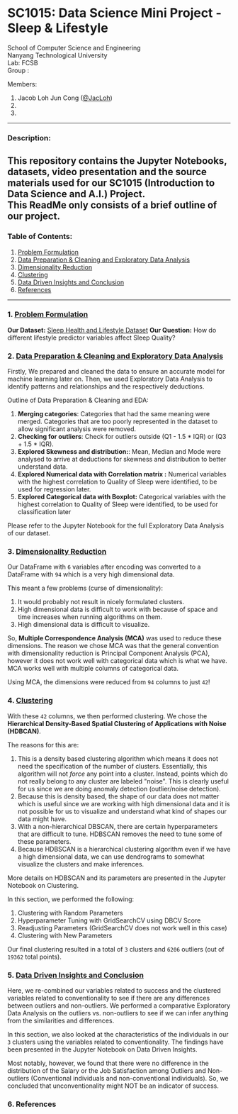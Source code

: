 # SC1015: Data Science Mini Project - Sleep & Lifestyle

School of Computer Science and Engineering \
Nanyang Technological University \
Lab: FCSB \
Group :  

Members: 
1. Jacob Loh Jun Cong ([@JacLoh](https://github.com/JacLoh))
2. 
3.

---
### Description:
This repository contains the Jupyter Notebooks, datasets, video presentation and the source materials used for our SC1015 (Introduction to Data Science and A.I.) Project. \
This ReadMe only consists of a brief outline of our project.
---
### Table of Contents:
1. [Problem Formulation](#1-Problem-Formlation)
2. [Data Preparation & Cleaning and Exploratory Data Analysis](#2-Data-Preparation-and-Cleaning)
3. [Dimensionality Reduction](#4-Dimensionality-Reduction)
4. [Clustering](#5-Clustering)
5. [Data Driven Insights and Conclusion](#6-Data-Driven-Insights-and-Conclusion)
6. [References](#7-References)
---
### 1. [Problem Formulation](https://github.com/Roland13579/SC1015-DS-Project/blob/main/SC1015%20Data%20Prep%20%26%20Cleaning%20and%20Exploratory%20Data%20Analysis.ipynb)

**Our Dataset:** [Sleep Health and Lifestyle Dataset](https://www.kaggle.com/datasets/uom190346a/sleep-health-and-lifestyle-dataset)
**Our Question:** How do different lifestyle predictor variables affect Sleep Quality? 


### 2. [Data Preparation & Cleaning and Exploratory Data Analysis](https://github.com/Roland13579/SC1015-DS-Project/blob/main/SC1015%20Data%20Prep%20%26%20Cleaning%20and%20Exploratory%20Data%20Analysis.ipynb)
Firstly, We prepared and cleaned the data to ensure an accurate model for machine learning later on. Then, we used Exploratory Data Analysis to identify patterns and relationships and the respectively deductions.  

Outline of Data Preparation & Cleaning and EDA:
1. **Merging categories**: Categories that had the same meaning were merged. Categories that are too poorly represented in the dataset to allow significant analysis were removed.
2. **Checking for outliers**: Check for outliers outside (Q1 - 1.5 * IQR) or (Q3 + 1.5 * IQR). 
3. **Explored Skewness and distribution:**: Mean, Median and Mode were analysed to arrive at deductions for skewness and distribution to better understand data.
4. **Explored Numerical data with Correlation matrix :** Numerical variables with the highest correlation to Quality of Sleep were identified, to be used for regression later. 
5. **Explored Categorical data with Boxplot:** Categorical variables with the highest correlation to Quality of Sleep were identified, to be used for classification later

 Please refer to the Jupyter Notebook for the full Exploratory Data Analysis of our dataset.

### 3. [Dimensionality Reduction](https://github.com/ardnep/ntu-sc1015-mini-project/blob/a1e85b5ec7fdeeaca5ddf6c4cdc55a9e95874124/Part_3_Dimension_Reduction.ipynb)
Our DataFrame with `6` variables after encoding was converted to a DataFrame  with `94` which is a very high dimensional data. 

This meant a few problems (curse of dimensionality):
1. It would probably not result in nicely formulated clusters.
2. High dimensional data is difficult to work with because of space and time increases when running algorithms on them.
3. High dimensional data is difficult to visualize.

So, **Multiple Correspondence Analysis (MCA)** was used to reduce these dimensions. The reason we chose MCA was that the general convention with dimensionality reduction is Principal Component Analysis (PCA), however it does not work well with categorical data which is what we have. MCA works well with multiple columns of categorical data. 

Using MCA, the dimensions were reduced from `94` columns to just `42`!


### 4. [Clustering](https://github.com/ardnep/ntu-sc1015-mini-project/blob/56310313487023eea95119db424cf0f41322d7fa/Part_4_Clustering.ipynb)

With these `42` columns, we then performed clustering. We chose the **Hierarchical Density-Based Spatial Clustering of Applications with Noise (HDBCAN)**. 

The reasons for this are:
1. This is a density based clustering algorithm which means it does not need the specification of the number of clusters. Essentially, this algorithm will not *force* any point into a cluster. Instead, points which do not really belong to any cluster are labeled "noise". This is clearly useful for us since we are doing anomaly detection (outlier/noise detection).
2. Because this is density based, the shape of our data does not matter which is useful since we are working with high dimensional data and it is not possible for us to visualize and understand what kind of shapes our data might have. 
3. With a non-hierarchical DBSCAN, there are certain hyperparameters that are difficult to tune. HDBSCAN removes the need to tune some of these parameters. 
4. Because HDBSCAN is a hierarchical clustering algorithm even if we have a high dimensional data, we can use dendrograms to somewhat visualize the clusters and make inferences.

More details on HDBSCAN and its parameters are presented in the Jupyter Notebook on Clustering.

In this section, we performed the following:
1. Clustering with Random Parameters
2. Hyperparameter Tuning with GridSearchCV using DBCV Score
3. Readjusting Parameters (GridSearchCV does not work well in this case)
4. Clustering with New Parameters

Our final clustering resulted in a total of `3` clusters and `6206` outliers (out of `19362` total points).

### 5. [Data Driven Insights and Conclusion](https://github.com/ardnep/ntu-sc1015-mini-project/blob/e79194b4337bb109729f915ef474e608031fd4f8/Part_5_Data_Driven_Insights.ipynb)
Here, we re-combined our variables related to success and the clustered variables related to conventionality to see if there are any differences between outliers and non-outliers. We performed a comparative Exploratory Data Analysis on the outliers vs. non-outliers to see if we can infer anything from the similarities and differences. 

In this section, we also looked at the characteristics of the individuals in our `3` clusters using the variables related to conventionality. The findings have been presented in the Jupyter Notebook on Data Driven Insights. 

Most notably, however, we found that there were no difference in the distribution of the Salary or the Job Satisfaction among Outliers and Non-outliers (Conventional individuals and non-conventional individuals). So, we concluded that unconventionality might NOT be an indicator of success. 

### 6. References




